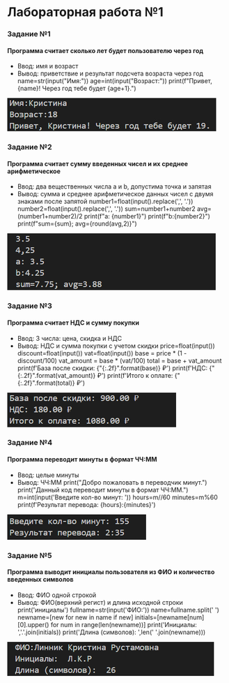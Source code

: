 # **Лабораторная работа №1**
### **Задание №1**
#### Программа считает сколько лет будет пользователю через год
* Ввод: имя и возраст
* Вывод: приветствие и результат подсчета возраста через год
name=str(input("Имя:"))
age=int(input("Возраст:"))
print(f"Привет, {name}! Через год тебе будет {age+1}.")

![](images/lab01/ex1.jpg)
### **Задание №2**
#### Программа считает cумму введенных чисел и их среднее арифметическое
* Ввод: два вещественных числа a и b, допустима точка и запятая
* Вывод: сумма и среднее арифметическое данных чисел с двумя знаками после запятой
number1=float(input().replace(',', '.'))
number2=float(input().replace(',', '.'))
sum=number1+number2
avg=(number1+number2)/2
print(f"a: {number1}")
print(f"b:{number2}")
print(f"sum={sum}; avg={round(avg,2)}")

![](images/lab01/ex2.jpg)
### **Задание №3**
#### Программа считает НДС и сумму покупки
* Ввод: 3 числа: цена, скидка и НДС
* Вывод: НДС и сумма покупки с учетом скидки
price=float(input())
discount=float(input())
vat=float(input())
base = price * (1 - discount/100)
vat_amount = base * (vat/100)
total = base + vat_amount
print(f'База после скидки: {"{:.2f}".format(base)} ₽')
print(f'НДС: {"{:.2f}".format(vat_amount)} ₽')
print(f'Итого к оплате: {"{:.2f}".format(total)} ₽')

![](images/lab01/ex3.jpg)
### **Задание №4**
#### Программа переводит минуты в формат ЧЧ:ММ
* Ввод: целые минуты
* Вывод: ЧЧ:ММ
print("Добро пожаловать в переводчик минут.")
print("Данный код переводит минуты в формат ЧЧ:ММ.")
m=int(input('Введите кол-во минут: '))
hours=m//60
minutes=m%60
print(f'Результат перевода: {hours}:{minutes}')

![](images/lab01/ex4.jpg)
### **Задание №5**
#### Программа выводит инициалы пользователя из ФИО и количество введенных символов
* Ввод: ФИО одной строкой
* Вывод: ФИО(верхний регист) и длина исходной строки
print('инициалы')
fullname=str(input('ФИО:'))
name=fullname.split(' ')
newname=[new for new in name if new]
initials=[newname[num][0].upper() for num in range(len(newname))]
print('Инициалы: ','.'.join(initials))
print('Длина (символов): ',len(' '.join(newname)))

![](images/lab01/ex5.jpg)